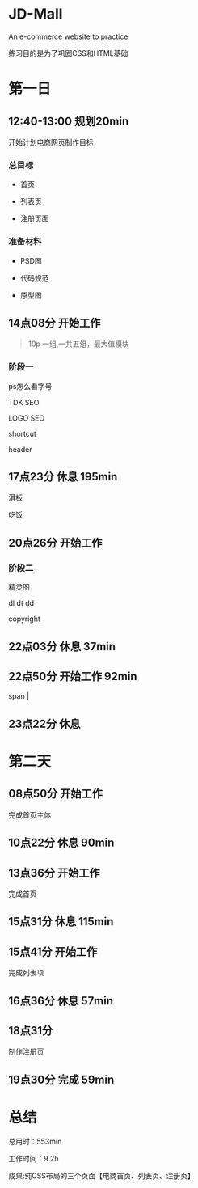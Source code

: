 # JD-Mall
An e-commerce website to practice

练习目的是为了巩固CSS和HTML基础

# 第一日

## 12:40-13:00 规划20min

开始计划电商网页制作目标

### 总目标

- 首页

- 列表页

- 注册页面

### 准备材料

- PSD图

- 代码规范

- 原型图

## 14点08分 开始工作

>  10p 一组,一共五组，最大值模块

### 阶段一

ps怎么看字号

TDK SEO

LOGO SEO

shortcut

header

## 17点23分 休息 195min

滑板

吃饭

## 20点26分 开始工作

### 阶段二

精灵图

dl dt dd

copyright

## 22点03分 休息 37min

## 22点50分 开始工作 92min

span |

## 23点22分 休息 

# 第二天



## 08点50分 开始工作

完成首页主体

## 10点22分 休息 90min

## 13点36分 开始工作

完成首页

## 15点31分 休息 115min



## 15点41分 开始工作

完成列表项

## 16点36分 休息 57min

## 18点31分

制作注册页

## 19点30分 完成 59min

# 总结

总用时：553min

工作时间：9.2h

成果:纯CSS布局的三个页面【电商首页、列表页、注册页】

